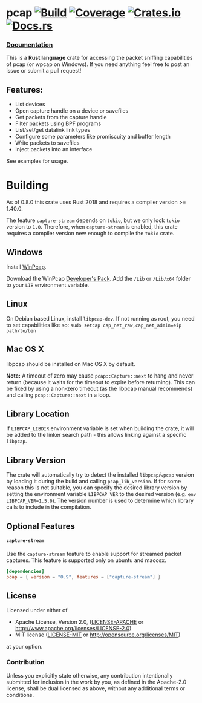 # pcap [![Build](https://github.com/rust-pcap/pcap/actions/workflows/pcap.yml/badge.svg)](https://github.com/rust-pcap/pcap/actions/workflows/pcap.yml) [![Coverage](https://rust-pcap.github.io/pcap/badges/flat.svg)](https://rust-pcap.github.io/pcap/index.html) [![Crates.io](https://img.shields.io/crates/v/pcap.svg)](https://crates.io/crates/pcap) [![Docs.rs](https://docs.rs/pcap/badge.svg)](https://docs.rs/pcap)

### [Documentation](https://docs.rs/pcap)

This is a **Rust language** crate for accessing the packet sniffing capabilities of pcap (or wpcap on Windows).
If you need anything feel free to post an issue or submit a pull request!

## Features:

* List devices
* Open capture handle on a device or savefiles
* Get packets from the capture handle
* Filter packets using BPF programs
* List/set/get datalink link types
* Configure some parameters like promiscuity and buffer length
* Write packets to savefiles
* Inject packets into an interface

See examples for usage.

# Building

As of 0.8.0 this crate uses Rust 2018 and requires a compiler version >= 1.40.0.

The feature `capture-stream` depends on `tokio`, but we only lock `tokio` version to `1.0`. Therefore, when `capture-stream` is enabled, this crate requires a compiler version new enough to compile the `tokio` crate.

## Windows

Install [WinPcap](http://www.winpcap.org/install/default.htm).

Download the WinPcap [Developer's Pack](https://www.winpcap.org/devel.htm).
Add the `/Lib` or `/Lib/x64` folder to your `LIB` environment variable.

## Linux

On Debian based Linux, install `libpcap-dev`. If not running as root, you need to set capabilities like so: ```sudo setcap cap_net_raw,cap_net_admin=eip path/to/bin```

## Mac OS X

libpcap should be installed on Mac OS X by default.

**Note:** A timeout of zero may cause ```pcap::Capture::next``` to hang and never return (because it waits for the timeout to expire before returning). This can be fixed by using a non-zero timeout (as the libpcap manual recommends) and calling ```pcap::Capture::next``` in a loop.

## Library Location

If `LIBPCAP_LIBDIR` environment variable is set when building the crate, it will be added to the linker search path - this allows linking against a specific `libpcap`.

## Library Version

The crate will automatically try to detect the installed `libpcap`/`wpcap` version by loading it during the build and calling `pcap_lib_version`. If for some reason this is not suitable, you can specify the desired library version by setting the environment variable `LIBPCAP_VER` to the desired version (e.g. `env LIBPCAP_VER=1.5.0`). The version number is used to determine which library calls to include in the compilation.

## Optional Features

#### `capture-stream`

Use the `capture-stream` feature to enable support for streamed packet captures.
This feature is supported only on ubuntu and macosx. 

```toml
[dependencies]
pcap = { version = "0.9", features = ["capture-stream"] }
```

## License

Licensed under either of

 * Apache License, Version 2.0, ([LICENSE-APACHE](LICENSE-APACHE) or http://www.apache.org/licenses/LICENSE-2.0)
 * MIT license ([LICENSE-MIT](LICENSE-MIT) or http://opensource.org/licenses/MIT)

at your option.

### Contribution

Unless you explicitly state otherwise, any contribution intentionally
submitted for inclusion in the work by you, as defined in the Apache-2.0
license, shall be dual licensed as above, without any additional terms or
conditions.

